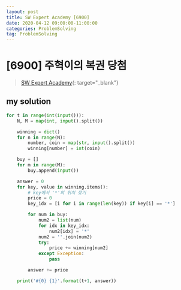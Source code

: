 ```yaml
---
layout: post
title: SW Expert Academy [6900]
date: 2020-04-12 09:00:00-11:00:00
categories: ProblemSolving
tag: ProblemSolving
---
```


# [6900] 주혁이의 복권 당첨
> [SW Expert Academy](https://swexpertacademy.com/main/main.do){: target="_blank"}

## my solution
```python
for t in range(int(input())):
    N, M = map(int, input().split())

    winning = dict()
    for n in range(N):
        number, coin = map(str, input().split())
        winning[number] = int(coin)

    buy = []
    for m in range(M):
        buy.append(input())

    answer = 0
    for key, value in winning.items():
        # key에서 '*'의 위치 찾기
        price = 0
        key_idx = [i for i in range(len(key)) if key[i] == '*']

        for num in buy:
            num2 = list(num)
            for idx in key_idx:
                num2[idx] = '*'
            num2 = ''.join(num2)
            try:
                price += winning[num2]
            except Exception:
                pass

        answer += price

    print('#{0} {1}'.format(t+1, answer))
```

